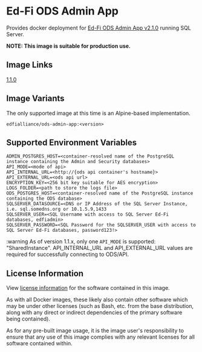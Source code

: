 # Ed-Fi ODS Admin App

Provides docker deployment for [Ed-Fi ODS Admin App
v2.1.0](https://techdocs.ed-fi.org/display/ADMIN/) running SQL Server.

**NOTE: This image is suitable for production use.**

## Image Links

[1.1.0](https://github.com/Ed-Fi-Alliance-OSS/Ed-Fi-ODS-Docker/blob/main/Web-Ods-Admin/Dockerfile)

## Image Variants

The only supported image at this time is an Alpine-based implementation.

`edfialliance/ods-admin-app:<version>`

## Supported Environment Variables

```none
ADMIN_POSTGRES_HOST=<container-resolved name of the PostgreSQL instance containing the Admin and Security databases>
API_MODE=<mode of api>
API_INTERNAL_URL=<http://{ods api container's hostname}>
API_EXTERNAL_URL=<ods api url>
ENCRYPTION_KEY=<256 bit key suitable for AES encryption>
LOGS_FOLDER=<path to store the logs file>
ODS_POSTGRES_HOST=<container-resolved name of the PostgreSQL instance containing the ODS database>
SQLSERVER_DATASOURCE=<DNS or IP Address of the SQL Server Instance, i.e. sql.somedns.org or 10.1.5.9,1433
SQLSERVER_USER=<SQL Username with access to SQL Server Ed-Fi databases, edfiadmin>
SQLSERVER_PASSWORD=<SQL Password for the SQLSERVER_USER with access to SQL Server Ed-Fi databases, password123!>
```

:warning As of version 1.1.x, only one `API_MODE` is supported:
"SharedInstance".
API_INTERNAL_URL and API_EXTERNAL_URL values are required for successfully connecting to ODS/API.

## License Information

View [license
information](https://github.com/Ed-Fi-Alliance-OSS/Ed-Fi-ODS-Docker/blob/main/LICENSE)
for the software contained in this image.

As with all Docker images, these likely also contain other software which may be
under other licenses (such as Bash, etc. from the base distribution, along with
any direct or indirect dependencies of the primary software being contained).

As for any pre-built image usage, it is the image user's responsibility to
ensure that any use of this image complies with any relevant licenses for all
software contained within.
